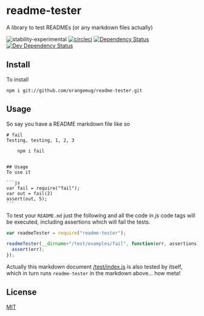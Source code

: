 # readme-tester
A library to test READMEs (or any markdown files actually)

![stability-experimental](https://img.shields.io/badge/stability-experimental-orange.svg)
[![circleci](https://circleci.com/gh/orangemug/readme-tester.png?style=shield)](https://circleci.com/gh/orangemug/readme-tester)
[![Dependency Status](https://david-dm.org/orangemug/readme-tester.svg)](https://david-dm.org/orangemug/readme-tester)
[![Dev Dependency Status](https://david-dm.org/orangemug/readme-tester/dev-status.svg)](https://david-dm.org/orangemug/readme-tester#info=devDependencies)


## Install
To install

    npm i git://github.com/orangemug/readme-tester.git



## Usage
So say you have a README markdown file like so

    # fail
    Testing, testing, 1, 2, 3

        npm i fail


    ## Usage
    To use it

    ```js
    var fail = require("fail");
    var out = fail(2)
    assert(out, 5);
    ```


To test your `README.md` just the following and all the code in _js_ code tags will be executed, including assertions which will fail the tests.

```js
var readmeTester = require("readme-tester");

readmeTester(__dirname+"/test/examples/fail", function(err, assertions) {
  assert(err);
});
```

Actually this markdown document [/test/index.js](/test/index.js) is also tested by itself, which in turn runs `readme-tester` in the markdown above... how meta!


## License
[MIT](LICENSE)
